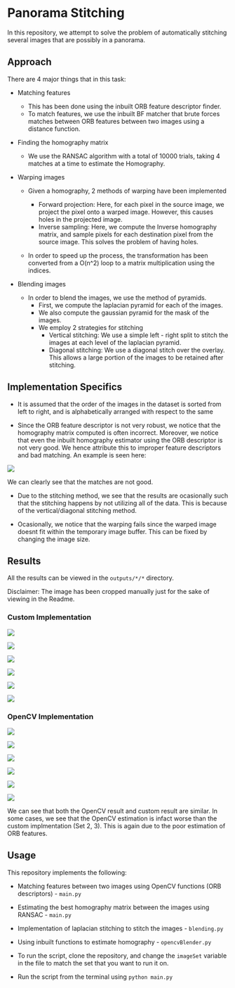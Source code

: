 # Panorama Stitching
 
In this repository, we attempt to solve the problem of automatically stitching several images that are possibly in a panorama.


## Approach

There are 4 major things that in this task:
- Matching features
    - This has been done using the inbuilt ORB feature descriptor finder.
    - To match features, we use the inbuilt BF matcher that brute forces matches between ORB features between two images using a distance function.
- Finding the homography matrix
    - We use the RANSAC algorithm with a total of 10000 trials, taking 4 matches at a time to estimate the Homography.
- Warping images
    - Given a homography, 2 methods of warping have been implemented
        - Forward projection: Here, for each pixel in the source image, we project the pixel onto a warped image. However, this causes holes in the projected image.
        - Inverse sampling: Here, we compute the Inverse homography matrix, and sample pixels for each destination pixel from the source image. This solves the problem of having holes.

    - In order to speed up the process, the transformation has been converted from a O(n^2) loop to a matrix multiplication using the indices.

- Blending images
    - In order to blend the images, we use the method of pyramids.
        - First, we compute the laplacian pyramid for each of the images.
        - We also compute the gaussian pyramid for the mask of the images.
        - We employ 2 strategies for stitching
            - Vertical stitching: We use a simple left - right split to stitch the images at each level of the laplacian pyramid.
            - Diagonal stitching: We use a diagonal stitch over the overlay. This allows a large portion of the images to be retained after stitching.

## Implementation Specifics

- It is assumed that the order of the images in the dataset is sorted from left to right, and is alphabetically arranged with respect to the same

- Since the ORB feature descriptor is not very robust, we notice that the homography matrix computed is often incorrect. Moreover, we notice that even the inbuilt homography estimator using the ORB descriptor is not very good. We hence attribute this to improper feature descriptors and bad matching. An example is seen here:

![](matches.png)

We can clearly see that the matches are not good.

- Due to the stitching method, we see that the results are ocasionally such that the stitching happens by not utilizing all of the data. This is because of the vertical/diagonal stitching method.

- Ocasionally, we notice that the warping fails since the warped image doesnt fit within the temporary image buffer. This can be fixed by changing the image size.

## Results

All the results can be viewed in the `outputs/*/*` directory.

Disclaimer: The image has been cropped manually just for the sake of viewing in the Readme.

### Custom Implementation

![](outputs/l1/custom/FINALBLENDED.png)

![](outputs/l2/custom/FINALBLENDED.png)

![](outputs/l3/custom/FINALBLENDED.png)

![](outputs/l4/custom/FINALBLENDED.png)

![](outputs/l5/custom/FINALBLENDED.png)

![](outputs/l6/custom/FINALBLENDED.png)



### OpenCV Implementation

![](outputs/l1/opencv/FINALBLENDED.png)

![](outputs/l2/opencv/FINALBLENDED.png)

![](outputs/l3/opencv/FINALBLENDED.png)

![](outputs/l4/opencv/FINALBLENDED.png)

![](outputs/l5/opencv/FINALBLENDED.png)

![](outputs/l6/opencv/FINALBLENDED.png)


We can see that both the OpenCV result and custom result are similar. In some cases, we see that the OpenCV estimation is infact worse than the custom implmentation (Set 2, 3). This is again due to the poor estimation of ORB features.

## Usage

This repository implements the following:
- Matching features between two images using OpenCV functions (ORB descriptors) - `main.py`
- Estimating the best homography matrix between the images using RANSAC - `main.py`
- Implementation of laplacian stitching to stitch the images - `blending.py`
- Using inbuilt functions to estimate homography - `opencvBlender.py`


- To run the script, clone the repository, and change the `imageSet` variable in the file to match the set that you want to run it on.
- Run the script from the terminal using `python main.py`

